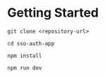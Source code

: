 # Getting Started

```
git clone <repository-url>
```

```
cd sso-auth-app
```

```
npm install
```

```
npm run dev
```
